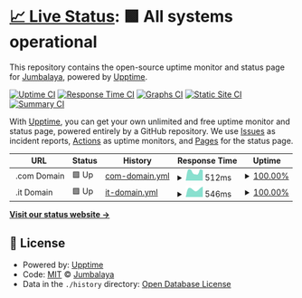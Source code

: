 # [📈 Live Status](https://Jumbalaya.github.io/upptime): <!--live status--> **🟩 All systems operational**

This repository contains the open-source uptime monitor and status page for [Jumbalaya](https://Jumbalaya.github.io/upptime), powered by [Upptime](https://github.com/upptime/upptime).

[![Uptime CI](https://github.com/Jumbalaya/upptime/workflows/Uptime%20CI/badge.svg)](https://github.com/Jumbalaya/upptime/actions?query=workflow%3A%22Uptime+CI%22)
[![Response Time CI](https://github.com/Jumbalaya/upptime/workflows/Response%20Time%20CI/badge.svg)](https://github.com/Jumbalaya/upptime/actions?query=workflow%3A%22Response+Time+CI%22)
[![Graphs CI](https://github.com/Jumbalaya/upptime/workflows/Graphs%20CI/badge.svg)](https://github.com/Jumbalaya/upptime/actions?query=workflow%3A%22Graphs+CI%22)
[![Static Site CI](https://github.com/Jumbalaya/upptime/workflows/Static%20Site%20CI/badge.svg)](https://github.com/Jumbalaya/upptime/actions?query=workflow%3A%22Static+Site+CI%22)
[![Summary CI](https://github.com/Jumbalaya/upptime/workflows/Summary%20CI/badge.svg)](https://github.com/Jumbalaya/upptime/actions?query=workflow%3A%22Summary+CI%22)

With [Upptime](https://upptime.js.org), you can get your own unlimited and free uptime monitor and status page, powered entirely by a GitHub repository. We use [Issues](https://github.com/Jumbalaya/upptime/issues) as incident reports, [Actions](https://github.com/Jumbalaya/upptime/actions) as uptime monitors, and [Pages](https://Jumbalaya.github.io/upptime) for the status page.

<!--start: status pages-->
<!-- This summary is generated by Upptime (https://github.com/upptime/upptime) -->
<!-- Do not edit this manually, your changes will be overwritten -->
<!-- prettier-ignore -->
| URL | Status | History | Response Time | Uptime |
| --- | ------ | ------- | ------------- | ------ |
| <img alt="" src="https://icons.duckduckgo.com/ip3/null.ico" height="13"> .com Domain | 🟩 Up | [com-domain.yml](https://github.com/Jumbalaya/Upptime/commits/HEAD/history/com-domain.yml) | <details><summary><img alt="Response time graph" src="./graphs/com-domain/response-time-week.png" height="20"> 512ms</summary><br><a href="https://Jumbalaya.github.io/Upptime/history/com-domain"><img alt="Response time 513" src="https://img.shields.io/endpoint?url=https%3A%2F%2Fraw.githubusercontent.com%2FJumbalaya%2FUpptime%2FHEAD%2Fapi%2Fcom-domain%2Fresponse-time.json"></a><br><a href="https://Jumbalaya.github.io/Upptime/history/com-domain"><img alt="24-hour response time 415" src="https://img.shields.io/endpoint?url=https%3A%2F%2Fraw.githubusercontent.com%2FJumbalaya%2FUpptime%2FHEAD%2Fapi%2Fcom-domain%2Fresponse-time-day.json"></a><br><a href="https://Jumbalaya.github.io/Upptime/history/com-domain"><img alt="7-day response time 512" src="https://img.shields.io/endpoint?url=https%3A%2F%2Fraw.githubusercontent.com%2FJumbalaya%2FUpptime%2FHEAD%2Fapi%2Fcom-domain%2Fresponse-time-week.json"></a><br><a href="https://Jumbalaya.github.io/Upptime/history/com-domain"><img alt="30-day response time 523" src="https://img.shields.io/endpoint?url=https%3A%2F%2Fraw.githubusercontent.com%2FJumbalaya%2FUpptime%2FHEAD%2Fapi%2Fcom-domain%2Fresponse-time-month.json"></a><br><a href="https://Jumbalaya.github.io/Upptime/history/com-domain"><img alt="1-year response time 500" src="https://img.shields.io/endpoint?url=https%3A%2F%2Fraw.githubusercontent.com%2FJumbalaya%2FUpptime%2FHEAD%2Fapi%2Fcom-domain%2Fresponse-time-year.json"></a></details> | <details><summary><a href="https://Jumbalaya.github.io/Upptime/history/com-domain">100.00%</a></summary><a href="https://Jumbalaya.github.io/Upptime/history/com-domain"><img alt="All-time uptime 90.01%" src="https://img.shields.io/endpoint?url=https%3A%2F%2Fraw.githubusercontent.com%2FJumbalaya%2FUpptime%2FHEAD%2Fapi%2Fcom-domain%2Fuptime.json"></a><br><a href="https://Jumbalaya.github.io/Upptime/history/com-domain"><img alt="24-hour uptime 100.00%" src="https://img.shields.io/endpoint?url=https%3A%2F%2Fraw.githubusercontent.com%2FJumbalaya%2FUpptime%2FHEAD%2Fapi%2Fcom-domain%2Fuptime-day.json"></a><br><a href="https://Jumbalaya.github.io/Upptime/history/com-domain"><img alt="7-day uptime 100.00%" src="https://img.shields.io/endpoint?url=https%3A%2F%2Fraw.githubusercontent.com%2FJumbalaya%2FUpptime%2FHEAD%2Fapi%2Fcom-domain%2Fuptime-week.json"></a><br><a href="https://Jumbalaya.github.io/Upptime/history/com-domain"><img alt="30-day uptime 68.52%" src="https://img.shields.io/endpoint?url=https%3A%2F%2Fraw.githubusercontent.com%2FJumbalaya%2FUpptime%2FHEAD%2Fapi%2Fcom-domain%2Fuptime-month.json"></a><br><a href="https://Jumbalaya.github.io/Upptime/history/com-domain"><img alt="1-year uptime 81.99%" src="https://img.shields.io/endpoint?url=https%3A%2F%2Fraw.githubusercontent.com%2FJumbalaya%2FUpptime%2FHEAD%2Fapi%2Fcom-domain%2Fuptime-year.json"></a></details>
| <img alt="" src="https://icons.duckduckgo.com/ip3/null.ico" height="13"> .it Domain | 🟩 Up | [it-domain.yml](https://github.com/Jumbalaya/Upptime/commits/HEAD/history/it-domain.yml) | <details><summary><img alt="Response time graph" src="./graphs/it-domain/response-time-week.png" height="20"> 546ms</summary><br><a href="https://Jumbalaya.github.io/Upptime/history/it-domain"><img alt="Response time 649" src="https://img.shields.io/endpoint?url=https%3A%2F%2Fraw.githubusercontent.com%2FJumbalaya%2FUpptime%2FHEAD%2Fapi%2Fit-domain%2Fresponse-time.json"></a><br><a href="https://Jumbalaya.github.io/Upptime/history/it-domain"><img alt="24-hour response time 501" src="https://img.shields.io/endpoint?url=https%3A%2F%2Fraw.githubusercontent.com%2FJumbalaya%2FUpptime%2FHEAD%2Fapi%2Fit-domain%2Fresponse-time-day.json"></a><br><a href="https://Jumbalaya.github.io/Upptime/history/it-domain"><img alt="7-day response time 546" src="https://img.shields.io/endpoint?url=https%3A%2F%2Fraw.githubusercontent.com%2FJumbalaya%2FUpptime%2FHEAD%2Fapi%2Fit-domain%2Fresponse-time-week.json"></a><br><a href="https://Jumbalaya.github.io/Upptime/history/it-domain"><img alt="30-day response time 568" src="https://img.shields.io/endpoint?url=https%3A%2F%2Fraw.githubusercontent.com%2FJumbalaya%2FUpptime%2FHEAD%2Fapi%2Fit-domain%2Fresponse-time-month.json"></a><br><a href="https://Jumbalaya.github.io/Upptime/history/it-domain"><img alt="1-year response time 605" src="https://img.shields.io/endpoint?url=https%3A%2F%2Fraw.githubusercontent.com%2FJumbalaya%2FUpptime%2FHEAD%2Fapi%2Fit-domain%2Fresponse-time-year.json"></a></details> | <details><summary><a href="https://Jumbalaya.github.io/Upptime/history/it-domain">100.00%</a></summary><a href="https://Jumbalaya.github.io/Upptime/history/it-domain"><img alt="All-time uptime 90.01%" src="https://img.shields.io/endpoint?url=https%3A%2F%2Fraw.githubusercontent.com%2FJumbalaya%2FUpptime%2FHEAD%2Fapi%2Fit-domain%2Fuptime.json"></a><br><a href="https://Jumbalaya.github.io/Upptime/history/it-domain"><img alt="24-hour uptime 100.00%" src="https://img.shields.io/endpoint?url=https%3A%2F%2Fraw.githubusercontent.com%2FJumbalaya%2FUpptime%2FHEAD%2Fapi%2Fit-domain%2Fuptime-day.json"></a><br><a href="https://Jumbalaya.github.io/Upptime/history/it-domain"><img alt="7-day uptime 100.00%" src="https://img.shields.io/endpoint?url=https%3A%2F%2Fraw.githubusercontent.com%2FJumbalaya%2FUpptime%2FHEAD%2Fapi%2Fit-domain%2Fuptime-week.json"></a><br><a href="https://Jumbalaya.github.io/Upptime/history/it-domain"><img alt="30-day uptime 68.52%" src="https://img.shields.io/endpoint?url=https%3A%2F%2Fraw.githubusercontent.com%2FJumbalaya%2FUpptime%2FHEAD%2Fapi%2Fit-domain%2Fuptime-month.json"></a><br><a href="https://Jumbalaya.github.io/Upptime/history/it-domain"><img alt="1-year uptime 81.99%" src="https://img.shields.io/endpoint?url=https%3A%2F%2Fraw.githubusercontent.com%2FJumbalaya%2FUpptime%2FHEAD%2Fapi%2Fit-domain%2Fuptime-year.json"></a></details>

<!--end: status pages-->

[**Visit our status website →**](https://Jumbalaya.github.io/upptime)

## 📄 License

- Powered by: [Upptime](https://github.com/upptime/upptime)
- Code: [MIT](./LICENSE) © [Jumbalaya](https://Jumbalaya.github.io/upptime)
- Data in the `./history` directory: [Open Database License](https://opendatacommons.org/licenses/odbl/1-0/)

